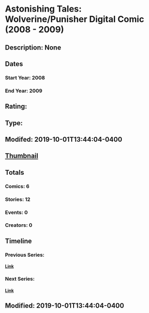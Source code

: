 # Astonishing Tales: Wolverine/Punisher Digital Comic (2008 - 2009)
## Description: None
## Dates
### Start Year: 2008
### End Year: 2009
## Rating: 
## Type: 
## Modifed: 2019-10-01T13:44:04-0400
## [Thumbnail](http://i.annihil.us/u/prod/marvel/i/mg/6/a0/5d93581b07cf4.jpg)
## Totals
### Comics: 6
### Stories: 12
### Events: 0
### Creators: 0
## Timeline
### Previous Series: 
#### [Link]()
### Next Series: 
#### [Link]()
## Modified: 2019-10-01T13:44:04-0400